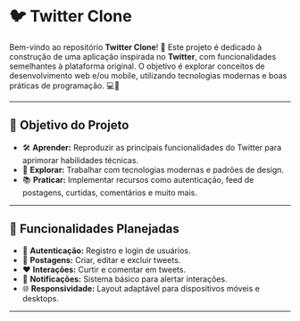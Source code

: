 # 🐦 **Twitter Clone**

Bem-vindo ao repositório **Twitter Clone**! 🚀 Este projeto é dedicado à construção de uma aplicação inspirada no **Twitter**, com funcionalidades semelhantes à plataforma original. O objetivo é explorar conceitos de desenvolvimento web e/ou mobile, utilizando tecnologias modernas e boas práticas de programação. 💻📱

---

## 🎯 **Objetivo do Projeto**

- 🛠️ **Aprender:** Reproduzir as principais funcionalidades do Twitter para aprimorar habilidades técnicas.
- 🌟 **Explorar:** Trabalhar com tecnologias modernas e padrões de design.
- 📚 **Praticar:** Implementar recursos como autenticação, feed de postagens, curtidas, comentários e muito mais.

---

## 🚀 **Funcionalidades Planejadas**

- 👤 **Autenticação:** Registro e login de usuários.
- 📝 **Postagens:** Criar, editar e excluir tweets.
- ❤️ **Interações:** Curtir e comentar em tweets.
- 🔔 **Notificações:** Sistema básico para alertar interações.
- 🌐 **Responsividade:** Layout adaptável para dispositivos móveis e desktops.

---
